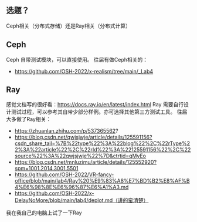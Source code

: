 ## 选题？
Ceph相关（分布式存储）还是Ray相关（分布式计算）
## Ceph
Ceph 自带测试模块，可以直接使用。
往届有做Ceph相关的：
- https://github.com/OSH-2022/x-realism/tree/main/_Lab4
## Ray
感觉文档写的很好看：https://docs.ray.io/en/latest/index.html
Ray 需要自行设计测试过程，可以参考其自带少部分样例。亦可选择其他第三方测试工具。
往届大多做了Ray相关：
- https://zhuanlan.zhihu.com/p/537365562?
- https://blog.csdn.net/qwjsjwje/article/details/125591156?csdn_share_tail=%7B%22type%22%3A%22blog%22%2C%22rType%22%3A%22article%22%2C%22rId%22%3A%22125591156%22%2C%22source%22%3A%22qwjsjwje%22%7D&ctrtid=qMyEo
- https://blog.csdn.net/mnluzimu/article/details/125552920?spm=1001.2014.3001.5501
- https://github.com/OSH-2022/VR-fancy-office/blob/main/lab4/Ray%20%E9%83%A8%E7%BD%B2%E8%AF%B4%E6%98%8E%E6%96%87%E6%A1%A3.md
- https://github.com/OSH-2022/x-DelayNoMore/blob/main/lab4/deplot.md（讲的蛮清楚）

我在我自己的电脑上试了一下Ray